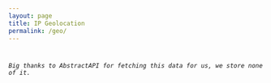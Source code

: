 ```yaml
---
layout: page
title: IP Geolocation
permalink: /geo/
---
```


<script src="https://cdn.jsdelivr.net/npm/jquery@3.5.1/dist/jquery.min.js" integrity="sha256-9/aliU8dGd2tb6OSsuzixeV4y/faTqgFtohetphbbj0=" crossorigin="anonymous"></script>
<script>
    $.getJSON("https://ipgeolocation.abstractapi.com/v1/?api_key=a11bf66a7e494010a785f9eea3a8dd78", function(data) {
        data.ip_address = "<strong>IP Address:</strong><span style='color: #86DE74;'> " + data.ip_address + "</span>";
        data.security.is_vpn = "<br/><strong>Using VPN:</strong><span style='color: #FF7DE9;'> " + data.security.is_vpn + "</span>";
        data.region = "<br/><strong>Region:</strong><span style='color: #FF7DE9;'> " + data.region + ", " + data.region_iso_code + "</span>";
        data.timezone.name = "<br/><strong>Timezone:</strong><span style='color: #FF7DE9;'> " + data.timezone.name + "</span>";
        data.connection.autonomous_system_number = "<br/><strong>ASN:</strong><span style='color: #86DE74;'> " + data.connection.autonomous_system_number + "</span>";
        data.connection.organization_name = "<br/><strong>Organization/ISP:</strong><span style='color: #FF7DE9;'> " + data.connection.organization_name + "</span>";

        document.getElementById("ipgeo").innerHTML = 
                                                    data.ip_address + 
                                                    data.security.is_vpn + 
                                                    data.region + 
                                                    data.timezone.name +
                                                    data.connection.autonomous_system_number +
                                                    data.connection.organization_name;
    })
</script>

<div class="language-plaintext highlighter-rouge">
    <div class="highlight">
        <pre class="highlight"><code><p id="ipgeo"></p><br/><i>Big thanks to AbstractAPI for fetching this data for us, we store none of it.</i></code></pre>
    </div>
</div>